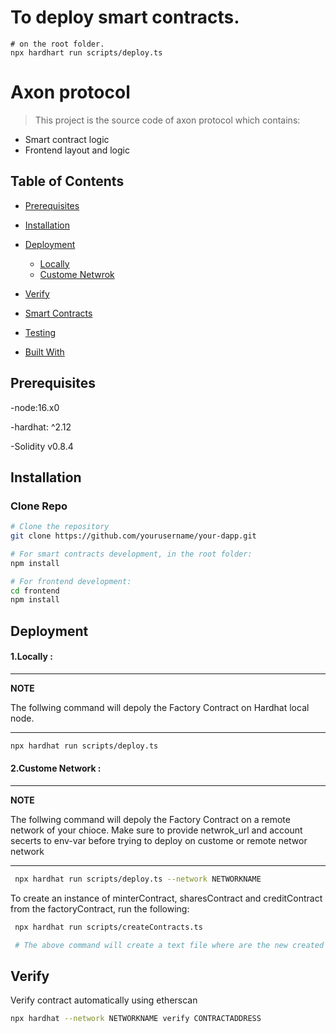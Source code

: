 






# To deploy smart contracts.
```shell
# on the root folder.
npx hardhart run scripts/deploy.ts
```

# Axon protocol
> This project is the source code of axon protocol which contains:
- Smart contract logic
- Frontend layout and logic

## Table of Contents
- [Prerequisites](#prerequisites)
- [Installation](#installation)
- [Deployment](#deployment)
    - [Locally](#1.locally)
    - [Custome Netwrok](#2.custome-network)
- [Verify](#verify)
- [Smart Contracts](#smart-contracts)
- [Testing](#testing)

- [Built With](#built-with)


## Prerequisites

-node:16.x0

-hardhat: ^2.12

-Solidity v0.8.4 


## Installation

### Clone Repo
```bash
# Clone the repository
git clone https://github.com/yourusername/your-dapp.git

# For smart contracts development, in the root folder:
npm install

# For frontend development:
cd frontend
npm install
```

## Deployment

#### 1.Locally : 

---
**NOTE**

The follwing command will depoly the Factory Contract on Hardhat local node.

---
```bash  
npx hardhat run scripts/deploy.ts
 ```

 #### 2.Custome Network :
---
**NOTE**

The follwing command will depoly the Factory Contract on a remote network of your chioce. Make sure to provide netwrok_url and account secerts to env-var before trying to deploy on custome or remote networ network

---

 ```bash
  npx hardhat run scripts/deploy.ts --network NETWORKNAME 
  ```
To create an instance of minterContract, sharesContract and creditContract from the factoryContract, run the following:

 ```bash
  npx hardhat run scripts/createContracts.ts

  # The above command will create a text file where are the new created contract addresses and projectId will be saved.
  ```


## Verify

Verify contract automatically using etherscan

``` bash 
npx hardhat --network NETWORKNAME verify CONTRACTADDRESS
```